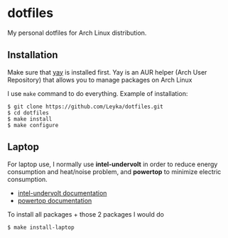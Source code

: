 # dotfiles

My personal dotfiles for Arch Linux distribution.

## Installation

Make sure that [yay](https://github.com/Jguer/yay) is installed first. Yay is an AUR helper (Arch User Repository) that allows you to manage packages on Arch Linux

I use `make` command to do everything. Example of installation:

```
$ git clone https://github.com/Leyka/dotfiles.git
$ cd dotfiles
$ make install
$ make configure
```

## Laptop

For laptop use, I normally use **intel-undervolt** in order to reduce energy consumption and heat/noise problem, and **powertop** to minimize electric consumption.

- [intel-undervolt documentation](https://wiki.archlinux.org/index.php/Undervolting_CPU)
- [powertop documentation](https://wiki.archlinux.org/index.php/Powertop)

To install all packages + those 2 packages I would do

```
$ make install-laptop
```
